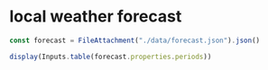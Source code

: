 # local weather forecast

```js
const forecast = FileAttachment("./data/forecast.json").json()
```

```js
display(Inputs.table(forecast.properties.periods))
```